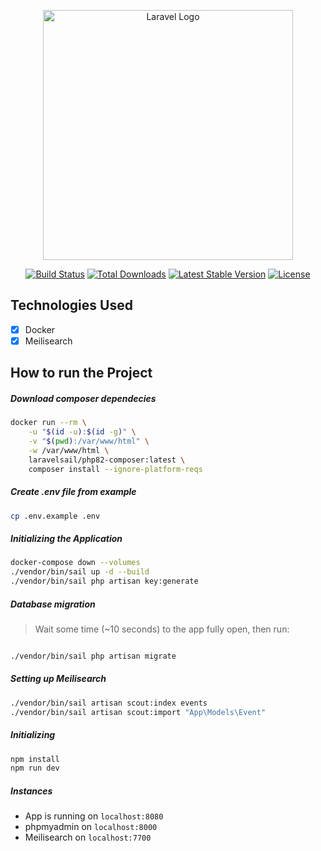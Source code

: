 <p align="center"><a href="https://laravel.com" target="_blank"><img src="https://raw.githubusercontent.com/laravel/art/master/logo-lockup/5%20SVG/2%20CMYK/1%20Full%20Color/laravel-logolockup-cmyk-red.svg" width="400" alt="Laravel Logo"></a></p>

<p align="center">
<a href="https://github.com/laravel/framework/actions"><img src="https://github.com/laravel/framework/workflows/tests/badge.svg" alt="Build Status"></a>
<a href="https://packagist.org/packages/laravel/framework"><img src="https://img.shields.io/packagist/dt/laravel/framework" alt="Total Downloads"></a>
<a href="https://packagist.org/packages/laravel/framework"><img src="https://img.shields.io/packagist/v/laravel/framework" alt="Latest Stable Version"></a>
<a href="https://packagist.org/packages/laravel/framework"><img src="https://img.shields.io/packagist/l/laravel/framework" alt="License"></a>
</p>

## Technologies Used

-   [x] Docker
-   [x] Meilisearch

## How to run the Project

##### Download composer dependecies

```sh
docker run --rm \
    -u "$(id -u):$(id -g)" \
    -v "$(pwd):/var/www/html" \
    -w /var/www/html \
    laravelsail/php82-composer:latest \
    composer install --ignore-platform-reqs
```

##### Create <em>.env</em> file from example

```sh
cp .env.example .env
```

##### Initializing the Application

```sh
docker-compose down --volumes
./vendor/bin/sail up -d --build
./vendor/bin/sail php artisan key:generate
```

##### Database migration

> Wait some time (~10 seconds) to the app fully open, then run:

```sh

./vendor/bin/sail php artisan migrate
```

##### Setting up Meilisearch

```sh
./vendor/bin/sail artisan scout:index events
./vendor/bin/sail artisan scout:import "App\Models\Event"
```

##### Initializing

```sh
npm install
npm run dev
```

##### Instances

-   App is running on `localhost:8080`
-   phpmyadmin on `localhost:8000`
-   Meilisearch on `localhost:7700`
